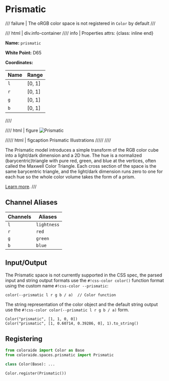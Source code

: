 # Prismatic

/// failure | The oRGB color space is not registered in `Color` by default
///

/// html | div.info-container
//// info | Properties
    attrs: {class: inline end}

**Name:** `prismatic`

**White Point:** D65

**Coordinates:**

Name | Range
---- | -----
`l`  | [0, 1]
`r`  | [0, 1]
`g`  | [0, 1]
`b`  | [0, 1]
////

//// html | figure
![Prismatic](../images/prismatic.png)

///// html | figcaption
Prismatic Illustrations
/////
////

The Prismatic model introduces a simple transform of the RGB color cube into a light/dark dimension and a 2D hue. The
hue is a normalized (barycentric)triangle with pure red, green, and blue at the vertices, often called the Maxwell Color
Triangle.  Each cross section of the space is the same barycentric triangle, and the light/dark dimension runs zero to
one for each hue so the whole color volume takes the form of a prism.

[Learn more](http://psgraphics.blogspot.com/2015/10/prismatic-color-model.html).
///

## Channel Aliases

Channels | Aliases
-------- | -------
`l`      | `lightness`
`r`      | `red`
`g`      | `green`
`b`      | `blue`

## Input/Output

The Prismatic space is not currently supported in the CSS spec, the parsed input and string output formats use
the `#!css-color color()` function format using the custom name `#!css-color --prismatic`:

```css-color
color(--prismatic l r g b / a)  // Color function
```

The string representation of the color object and the default string output use the
`#!css-color color(--prismatic l r g b / a)` form.

```playground
Color("prismatic", [1, 1, 0, 0])
Color("prismatic", [1, 0.60714, 0.39286, 0], 1).to_string()
```

## Registering

```py
from coloraide import Color as Base
from coloraide.spaces.prismatic import Prismatic

class Color(Base): ...

Color.register(Prismatic())
```
